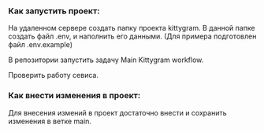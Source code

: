 ### Как запустить проект:

На удаленном сервере создать папку проекта kittygram.
В данной папке создать файл .env, и наполнить его данными.
(Для примера подготовлен файл .env.example)

В репозитории запустить задачу Main Kittygram workflow.

Проверить работу севиса.

### Как внести изменения в проект:

Для внесения измений в проект достаточно внести и сохранить изменения в ветке main.